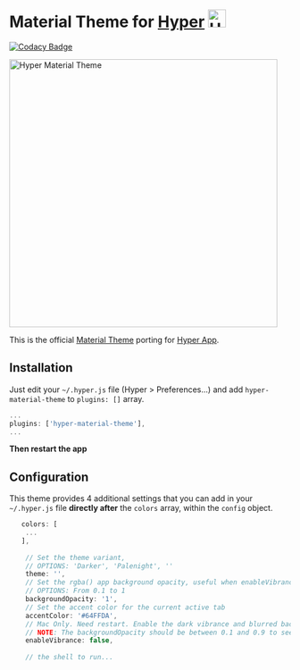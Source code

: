 # Material Theme for [Hyper](https://hyper.is) <img width="32" alt="Hyper Material Theme" src="https://cloud.githubusercontent.com/assets/10454741/21241774/9172ddb6-c311-11e6-91ee-e4225ab9560a.gif">

[![Codacy Badge](https://api.codacy.com/project/badge/Grade/09664dda15e84bdf8d041a18b9dc7c73)](https://www.codacy.com/app/astorino-design/hyper-material-theme?utm_source=github.com&utm_medium=referral&utm_content=equinusocio/hyper-material-theme&utm_campaign=badger)

<img width="480" alt="Hyper Material Theme" src="https://cloud.githubusercontent.com/assets/10454741/21243792/bbaf728e-c31a-11e6-972f-0995e77a32a0.png">

This is the official [Material Theme](https://github.com/equinusocio/material-theme) porting for [Hyper App](https://hyper.is).


## Installation

Just edit your `~/.hyper.js` file (Hyper > Preferences...) and add `hyper-material-theme` to `plugins: []` array.

```js
...
plugins: ['hyper-material-theme'],
...
```
**Then restart the app**


## Configuration
This theme provides 4 additional settings that you can add in your `~/.hyper.js` file **directly after** the `colors` array, within the `config` object.

```js
   colors: [
    ...
   ],
   
    // Set the theme variant,
    // OPTIONS: 'Darker', 'Palenight', ''
    theme: '',
    // Set the rgba() app background opacity, useful when enableVibrance is true
    // OPTIONS: From 0.1 to 1
    backgroundOpacity: '1',
    // Set the accent color for the current active tab
    accentColor: '#64FFDA',
    // Mac Only. Need restart. Enable the dark vibrance and blurred background
    // NOTE: The backgroundOpacity should be between 0.1 and 0.9 to see the effect.
    enableVibrance: false,
    
    // the shell to run...
```
